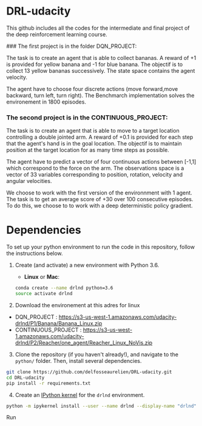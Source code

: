 # DRL-udacity

This github includes all the codes for the intermediate and final project of the deep reinforcement learning course.

### The first project is in the folder DQN_PROJECT:

The task is to create an agent that is able to collect bananas. A reward of +1 is provided for yellow banana and -1 for blue banana. The objectif is to collect 13 yellow bananas successively. The state space contains the agent velocity.

The agent have to choose four discrete actions (move forward,move backward, turn left, turn right). The Benchmarch implementation solves the environement in 1800 episodes.

### The second project is in the CONTINUOUS_PROJECT:

The task is to create an agent that is able to move to a target location controlling a double jointed arm. A reward of +0.1 is provided for each step that the agent's hand is in the goal location.
The objectif is to maintain position at the target location for as many time steps as possible.

The agent have to predict a vector of four continuous actions between [-1,1] which correspond to the force on the arm.
The observations space is a vector of 33 variables corresponding to position, rotation, velocity and angular velocities.

We choose to work with the first version of the environnment with 1 agent. The task is to get an average score of +30 over 100 consecutive episodes. To do this, we choose to to work with a deep deterministic policy gradient.

# Dependencies
To set up your python environment to run the code in this repository, follow the instructions below.

1. Create (and activate) a new environment with Python 3.6.

	- __Linux__ or __Mac__: 
	```bash
	conda create --name drlnd python=3.6
	source activate drlnd
	```
 
2. Download the environement at this adres for linux
  * DQN_PROJECT : https://s3-us-west-1.amazonaws.com/udacity-drlnd/P1/Banana/Banana_Linux.zip
  * CONTINUOUS_PROJECT :  https://s3-us-west-1.amazonaws.com/udacity-drlnd/P2/Reacher/one_agent/Reacher_Linux_NoVis.zip

3. Clone the repository (if you haven't already!), and navigate to the `python/` folder.  Then, install several dependencies.
```bash
git clone https://github.com/delfosseaurelien/DRL-udacity.git
cd DRL-udacity
pip install -r requirements.txt
```


4. Create an [IPython kernel](http://ipython.readthedocs.io/en/stable/install/kernel_install.html) for the `drlnd` environment.  
```bash
python -m ipykernel install --user --name drlnd --display-name "drlnd"
```
Run

